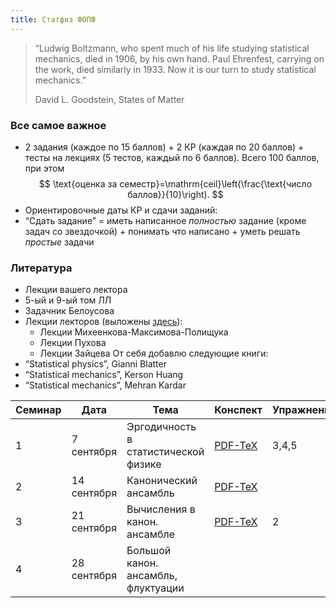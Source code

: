```yaml
---
title: Статфиз ФОПФ
---
```


>  “Ludwig Boltzmann, who spent much of his life studying statistical mechanics, died in 1906, by his own hand. Paul Ehrenfest, carrying on the work, died similarly in 1933. Now it is our turn to study statistical mechanics.” 
>
> David L. Goodstein, States of Matter 

### Все самое важное

- 2 задания (каждое по 15 баллов) + 2 КР (каждая по 20 баллов) + тесты на лекциях (5 тестов, каждый по 6 баллов). Всего 100 баллов, при этом
$$
\text{оценка за семестр}=\mathrm{ceil}\left(\frac{\text{число баллов}}{10}\right).
$$
- Ориентировочные даты КР и сдачи заданий:
- “Сдать задание” = иметь написанное *полностью* задание (кроме задач со звездочкой) + понимать что написано + уметь решать *простые* задачи
### Литература
- Лекции вашего лектора
- 5-ый и 9-ый том ЛЛ
- Задачник Белоусова
- Лекции лекторов (выложены [здесь](https://mipt.ru/institute-departments/kafedra-teoreticheskoy-fiziki-im-landau/study)):
    - Лекции Михеенкова-Максимова-Полищука
    - Лекции Пухова
    - Лекции Зайцева
От себя добавлю следующие книги:
- “Statistical physics”, Gianni Blatter
- “Statistical mechanics”, Kerson Huang
- “Statistical mechanics”, Mehran Kardar

| Семинар | Дата        | Тема                                 | Конспект                                                                                                        | Упражнения | Задачи | Опечатки |
| ------- | ----------- | ------------------------------------ | --------------------------------------------------------------------------------------------------------------- | ---------- | ------ | -------- |
| 1       | 7 сентября  | Эргодичность в статистической физике | [PDF-TeX](https://github.com/acubed3/statphys/blob/5d37cb7d68cbe556a883a87fd2d8b3b463c6aea2/content/S1_TeX.pdf) | 3,4,5      | 3,4    |          |
| 2       | 14 сентября | Канонический ансамбль                | [PDF-TeX](https://github.com/acubed3/statphys/blob/5d37cb7d68cbe556a883a87fd2d8b3b463c6aea2/content/S2_TeX.pdf) |            |        |          |
| 3       | 21 сентября | Вычисления в канон. ансамбле         | [PDF-TeX](https://github.com/acubed3/statphys/blob/8871f419179d2653a2da6fdc6067943c9dbfe992/content/S3_TeX.pdf) | 2          | 5,6,9  |          |
| 4       | 28 сентября | Большой канон. ансамбль, флуктуации  |                                                                                                                 |            |        |          |
